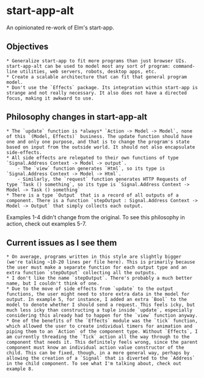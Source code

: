 # start-app-alt

An opinionated re-work of Elm's start-app.

## Objectives
    * Generalize start-app to fit more programs than just browser UIs. start-app-alt can be used to model most any sort of program: command-line utilities, web servers, robots, desktop apps, etc.
    * Create a scalable architecture that can fit that general program model.
    * Don't use the `Effects` package. Its integration within start-app is strange and not really necessary. It also does not have a directed focus, making it awkward to use.

## Philosophy changes in start-app-alt
    * The `update` function is *always* `Action -> Model -> Model`, none of this `(Model, Effects)` business. The update function should have one and only one purpose, and that is to change the program's state based on input from the outside world. It should not also encapsulate side-effects.
    * All side effects are relegated to their own functions of type `Signal.Address Context -> Model -> output`.
        - The `view` function generates `Html`, so its type is `Signal.Address Context -> Model -> Html`.
        - Similarly, the `request` function generates HTTP Requests of type `Task () something`, so its type is `Signal.Address Context -> Model -> Task () something`
    * There is a type `Output` that is a record of all outputs of a component. There is a function `stepOutput : Signal.Address Context -> Model -> Output` that simply collects each output.

Examples 1-4 didn't change from the original. To see this philosophy in action, check out examples 5-7. 

## Current issues as I see them
    * On average, programs written in this style are slightly bigger (we're talking ~10-20 lines per file here). This is primarily because the user must make a separate function for each output type and an extra function `stepOutput` collecting all the outputs.
    * I don't like the name `stepOutput`. There's probably a much better name, but I couldn't think of one.
    * Due to the move of side effects from `update` to the output functions, the user might need to store extra data in the model for output. In example 5, for instance, I added an extra `Bool` to the model to denote whether I should send a request. This feels icky, but much less icky than constructing a tuple inside `update`, especially considering this already had to happen for the `view` function anyway.
    * One of the benefits of the `Effects` module was the `tick` function, which allowed the user to create individual timers for animation and piping them to an `Action` of the component type. Without `Effects`, I am currently threading the `Tick` action all the way through to the component that needs it. This definitely feels wrong, since the parent component must know an individual action value constructor of the child. This can be fixed, though, in a more general way, perhaps by allowing the creation of a `Signal` that is diverted to the `Address` in the child component. To see what I'm talking about, check out example 8.